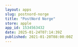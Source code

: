 ```yaml
---
layout: apps
slug: postnord-norge
title: "PostNord Norge"
store: apple
app_id: 1534563432
date: 2025-01-24T07:14:39Z
published: 2021-01-20T08:00:00Z
---
```

